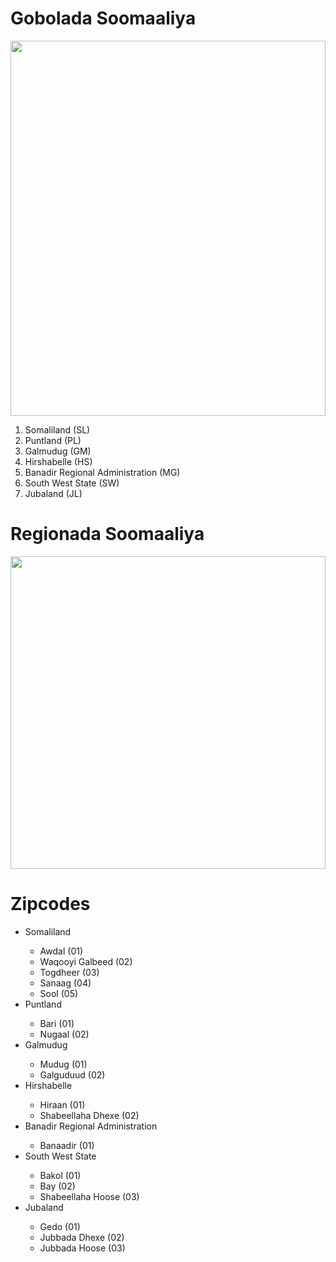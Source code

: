 # Gobolada Soomaaliya
<p align="center">
	<img src="https://raw.githubusercontent.com/abdulnsheikh/boostada/main/images/states.jpeg" width="100%" height="600"/>
</p>

<ol>
	<li>Somaliland (SL)</li>
	<li>Puntland (PL)</li>
	<li>Galmudug (GM)</li>
	<li>Hirshabelle (HS) </li>
	<li>Banadir Regional Administration (MG)</li>
	<li>South West State (SW)</li>
	<li>Jubaland (JL)</li>
</ol>

# Regionada Soomaaliya
<p align="center">
	<img src="https://raw.githubusercontent.com/abdulnsheikh/boostada/main/images/regions.webp" width="100%" height="500"/>
</p>


# Zipcodes

<ul>
	<li>Somaliland</li>
	<ul>
		<li>Awdal (01)</li>
		<li>Waqooyi Galbeed (02)</li>
		<li>Togdheer (03)</li>
		<li>Sanaag (04)</li>
		<li>Sool (05)</li>
	</ul>
	<li>Puntland</li>
	<ul>
		<li>Bari (01)</li>
		<li>Nugaal (02)</li>
	</ul>
	<li>Galmudug</li>
	<ul>
		<li>Mudug (01)</li>
		<li>Galguduud (02)</li>
	</ul>
	<li>Hirshabelle</li>
	<ul>
		<li>Hiraan (01)</li>
		<li>Shabeellaha Dhexe (02)</li>
	</ul>
	<li>Banadir Regional Administration</li>
	<ul>
		<li>Banaadir (01)</li>
	</ul>
	<li>South West State</li>
	<ul>
		<li>Bakol (01)</li>
		<li>Bay (02)</li>
		<li>Shabeellaha Hoose (03)</li>
	</ul>
	<li>Jubaland</li>
	<ul>
		<li>Gedo (01)</li>
		<li>Jubbada Dhexe (02)</li>
		<li>Jubbada Hoose (03)</li>
	</ul>
</ul>
 